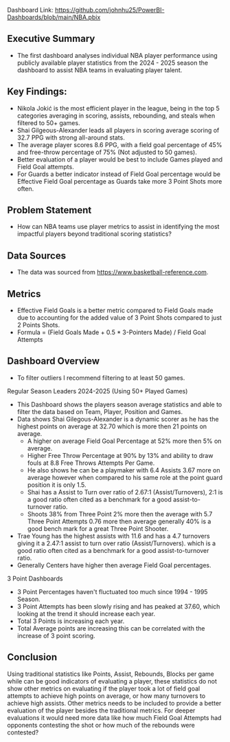 Dashboard Link: https://github.com/johnhu25/PowerBI-Dashboards/blob/main/NBA.pbix

## Executive Summary
- The first dashboard analyses individual NBA player performance using publicly available player statistics from the 2024 - 2025 season the dashboard to assist NBA teams in evaluating player talent.

## Key Findings:
- Nikola Jokić is the most efficient player in the league, being in the top 5 categories averaging in scoring, assists, rebounding, and steals when filtered to 50+ games.
- Shai Gilgeous-Alexander leads all players in scoring average scoring of 32.7 PPG with strong all-around stats.
- The average player scores 8.6 PPG, with a field goal percentage of 45% and free-throw percentage of 75% (Not adjusted to 50 games).
- Better evaluation of a player would be best to include Games played and Field Goal attempts.
- For Guards a better indicator instead of Field Goal percentage would be Effective Field Goal percentage as Guards take more 3 Point Shots more often.

## Problem Statement
- How can NBA teams use player metrics to assist in identifying the most impactful players beyond traditional scoring statistics?

## Data Sources
- The data was sourced from https://www.basketball-reference.com. 

## Metrics
- Effective Field Goals is a better metric compared to Field Goals made due to accounting for the added value of 3 Point Shots compared to just 2 Points Shots.
- Formula = (Field Goals Made + 0.5 * 3-Pointers Made) / Field Goal Attempts

## Dashboard Overview
- To filter outliers I recommend filtering to at least 50 games.

Regular Season Leaders 2024-2025 (Using 50+ Played Games)
- This Dashboard shows the players season average statistics and able to filter the data based on Team, Player, Position and Games.
- Data shows Shai Gilegous-Alexander is a dynamic scorer as he has the highest points on average at 32.70 which is more then 21 points on average.
    - A higher on average Field Goal Percentage at 52% more then 5% on average.
    - Higher Free Throw Percentage at 90% by 13% and ability to draw fouls at 8.8 Free Throws Attempts Per Game.
    - He also shows he can be a playmaker with 6.4 Assists 3.67 more on average however when compared to his same role at the point guard position it is only 1.5. 
    - Shai has a Assist to Turn over ratio of 2.67:1 (Assist/Turnovers), 2:1 is a good ratio often cited as a benchmark for a good assist-to-turnover ratio. 
    - Shoots 38% from Three Point 2% more then the average with 5.7 Three Point Attempts 0.76 more then average generally 40% is a good bench mark for a great Three Point Shooter.
- Trae Young has the highest assists with 11.6 and has a 4.7 turnovers giving it a 2.47:1 assist  to turn over ratio (Assist/Turnovers).
which is a good ratio often cited as a benchmark for a good assist-to-turnover ratio. 
- Generally Centers have higher then average Field Goal percentages.

3 Point Dashboards
- 3 Point Percentages haven't fluctuated too much since 1994 - 1995 Season.
- 3 Point Attempts has been slowly rising and has peaked at 37.60, which looking at the trend it should increase each year.
- Total 3 Points is increasing each year.
- Total Average points are increasing this can be correlated with the increase of 3 point scoring.

## Conclusion
Using traditional statistics like Points, Assist, Rebounds, Blocks per game while can be good indicators of evaluating a player, these statistics do not show other metrics on evaluating
if the player took a lot of field goal attempts to achieve high points on average, or how many turnovers to achieve high assists. 
Other metrics needs to be included to provide a better evaluation of the player besides the traditional metrics.
For deeper evaluations it would need more data like how much Field Goal Attempts had opponents contesting the shot or how much of the rebounds were contested?
